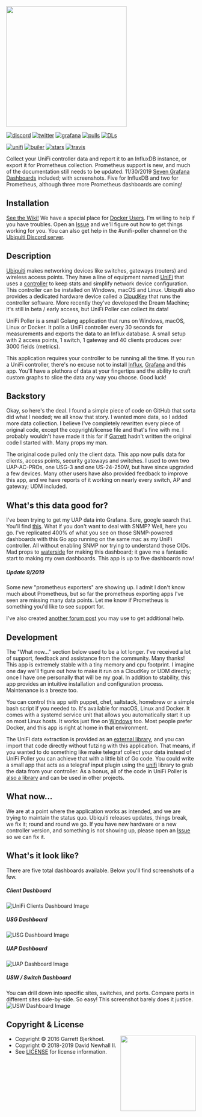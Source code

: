 <img width="320px" src="https://raw.githubusercontent.com/wiki/davidnewhall/unifi-poller/images/unifi-poller-logo.png">


[![discord](https://badgen.net/badge/icon/Discord?color=0011ff&label&icon=https://simpleicons.now.sh/discord/eee "Ubiquiti Discord")](https://discord.gg/KnyKYt2)
[![twitter](https://badgen.net/twitter/follow/TwitchCaptain?icon=https://simpleicons.now.sh/twitter/0099ff&label=TwitchCaptain&color=0116ff "TwitchCaptain @ Twitter")](https://twitter.com/TwitchCaptain)
[![grafana](https://badgen.net/https/golift.io/bd/grafana/dashboard-downloads/10414,10415,10416,10417,10418,11314,11315?icon=https://simpleicons.now.sh/grafana/ED7F38&color=0011ff "Grafana Dashboard Downloads")](http://grafana.com/dashboards?search=unifi-poller)
[![pulls](https://badgen.net/docker/pulls/golift/unifi-poller?icon=https://simpleicons.now.sh/docker/38B1ED&label=pulls&color=0011ff "Docker Pulls")](https://hub.docker.com/r/golift/unifi-poller)
[![DLs](https://img.shields.io/github/downloads/davidnewhall/unifi-poller/total.svg?logo=github&color=0116ff "GitHub Downloads")](https://www.somsubhra.com/github-release-stats/?username=davidnewhall&repository=unifi-poller)

[![unifi](https://badgen.net/badge/UniFi/5.11.x,5.12.x,UAP,USG,USW,UDM?list=|&icon=https://docs.golift.io/svg/ubiquiti_color.svg&color=0099ee "UniFi Products Supported")](https://github.com/golift/unifi)
[![builer](https://badgen.net/badge/go/Application%20Builder?label=&icon=https://docs.golift.io/svg/go.svg&color=0099ee "Go Application Builder")](https://github.com/golift/application-builder)
[![stars](https://badgen.net/github/stars/davidnewhall/unifi-poller?icon=https://simpleicons.now.sh/macys/fab&label=&color=0099ee "GitHub Stars")](https://github.com/davidnewhall/unifi-poller)
[![travis](https://badgen.net/travis/davidnewhall/unifi-poller?icon=travis&label=build "Travis Build")](https://travis-ci.org/davidnewhall/unifi-poller)

Collect your UniFi controller data and report it to an InfluxDB instance,
or export it for Prometheus collection. Prometheus  support is new, and much
of the documentation still needs to be updated. 11/30/2019
[Seven Grafana Dashboards](http://grafana.com/dashboards?search=unifi-poller)
included; with screenshots. Five for InfluxDB and two for Prometheus, although
three more Prometheus dashboards are coming!

## Installation

[See the Wiki!](https://github.com/davidnewhall/unifi-poller/wiki/Installation)
We have a special place for [Docker Users](https://github.com/davidnewhall/unifi-poller/wiki/Docker).
I'm willing to help if you have troubles.
Open an [Issue](https://github.com/davidnewhall/unifi-poller/issues) and
we'll figure out how to get things working for you. You can also get help in
the #unifi-poller channel on the [Ubiquiti Discord server](https://discord.gg/KnyKYt2).

## Description

[Ubiquiti](https://www.ui.com) makes networking devices like switches, gateways
(routers) and wireless access points. They have a line of equipment named
[UniFi](https://www.ui.com/products/#unifi) that uses a
[controller](https://www.ui.com/download/unifi/) to keep stats and simplify network
device configuration. This controller can be installed on Windows, macOS and Linux.
Ubiquiti also provides a dedicated hardware device called a
[CloudKey](https://www.ui.com/unifi/unifi-cloud-key/) that runs the controller software. More recently they've developed the Dream Machine; it's still in
beta / early access, but UniFi Poller can collect its data!

UniFi Poller is a small Golang application that runs on Windows, macOS, Linux or
Docker. It polls a UniFi controller every 30 seconds for measurements and exports
the data to an Influx database. A small setup with 2 access points, 1 switch, 1
gateway and 40 clients produces over 3000 fields (metrics).

This application requires your controller to be running all the time. If you run
a UniFi controller, there's no excuse not to install
[Influx](https://github.com/davidnewhall/unifi-poller/wiki/InfluxDB),
[Grafana](https://github.com/davidnewhall/unifi-poller/wiki/Grafana) and this app.
You'll have a plethora of data at your fingertips and the ability to craft custom
graphs to slice the data any way you choose. Good luck!

## Backstory

Okay, so here's the deal. I found a simple piece of code on GitHub that
sorta did what I needed; we all know that story. I wanted more data, so
I added more data collection. I believe I've completely rewritten every
piece of original code, except the copyright/license file and that's fine
with me. I probably wouldn't have made it this far if
[Garrett](https://github.com/dewski/unifi) hadn't written the original
code I started with. Many props my man.

The original code pulled only the client data. This app now pulls data
for clients, access points, security gateways and switches. I used to
own two UAP-AC-PROs, one USG-3 and one US-24-250W, but have since upgraded
a few devices. Many other users have also provided feedback to improve this app,
and we have reports of it working on nearly every switch, AP and gateway; UDM included.

## What's this data good for?

I've been trying to get my UAP data into Grafana. Sure, google search that.
You'll find [this](https://community.ubnt.com/t5/UniFi-Wireless/Grafana-dashboard-for-UniFi-APs-now-available/td-p/1833532). What if you don't want to deal with SNMP?
Well, here you go. I've replicated 400% of what you see on those SNMP-powered
dashboards with this Go app running on the same mac as my UniFi controller.
All without enabling SNMP nor trying to understand those OIDs. Mad props
to [waterside](https://community.ubnt.com/t5/user/viewprofilepage/user-id/303058)
for making this dashboard; it gave me a fantastic start to making my own dashboards.
This app is up to five dashboards now!

##### Update 9/2019
Some new "prometheus exporters" are showing up. I admit I don't know much about
Prometheus, but so far the prometheus exporting apps I've seen are missing many
data points. Let me know if Prometheus is something you'd like to see support for.

I've also created [another forum post](https://community.ui.com/questions/Unifi-Poller-Store-Unifi-Controller-Metrics-in-InfluxDB-without-SNMP/58a0ea34-d2b3-41cd-93bb-d95d3896d1a1) you may use to get additional help.

## Development

The "What now..." section below used to be a lot longer. I've received a lot of
support, feedback and assistance from the community. Many thanks! This app is
extremely stable with a tiny memory and cpu footprint. I imagine one day we'll
figure out how to make it run on a CloudKey or UDM directly; once I have one
personally that will be my goal. In addition to stability, this app provides
an intuitive installation and configuration process. Maintenance is a breeze too.

You can control this app with puppet, chef, saltstack, homebrew or a simple bash
script if you needed to. It's available for macOS, Linux and Docker. It comes with
a systemd service unit that allows you automatically start it up on most Linux
hosts. It works just fine on [Windows](https://github.com/davidnewhall/unifi-poller/wiki/Windows) too.
Most people prefer Docker, and this app is right at home in that environment.

The UniFi data extraction is provided as an [external library](https://godoc.org/golift.io/unifi),
and you can import that code directly without futzing with this application. That
means, if you wanted to do something like make telegraf collect your data instead
of UniFi Poller you can achieve that with a little bit of Go code. You could write
a small app that acts as a telegraf input plugin using the [unifi](https://github.com/golift/unifi)
library to grab the data from your controller. As a bonus, all of the code in UniFi Poller is
[also a library](https://godoc.org/github.com/davidnewhall/unifi-poller/unifipoller)
and can be used in other projects.

## What now...

We are at a point where the application works as intended, and we are trying to
maintain the status quo. Ubiquiti releases updates, things break, we fix it;
round and round we go. If you have new hardware or a new controller version, and
something is not showing up, please open an
[Issue](https://github.com/davidnewhall/unifi-poller/issues) so we can fix it.

## What's it look like?

There are five total dashboards available. Below you'll find screenshots of a few.

##### Client Dashboard
![UniFi Clients Dashboard Image](https://grafana.com/api/dashboards/10418/images/6660/image)

##### USG Dashboard
![USG Dashboard Image](https://grafana.com/api/dashboards/10416/images/6663/image)

##### UAP Dashboard
![UAP Dashboard Image](https://grafana.com/api/dashboards/10415/images/6662/image)

##### USW / Switch Dashboard
You can drill down into specific sites, switches, and ports. Compare ports in different
sites side-by-side. So easy! This screenshot barely does it justice.
![USW Dashboard Image](https://grafana.com/api/dashboards/10417/images/6664/image)

## Copyright & License
<img style="float: right;" align="right" width="200px" src="https://raw.githubusercontent.com/wiki/davidnewhall/unifi-poller/images/unifi-poller-logo.png">

-   Copyright © 2016 Garrett Bjerkhoel.
-   Copyright © 2018-2019 David Newhall II.
-   See [LICENSE](LICENSE) for license information.
